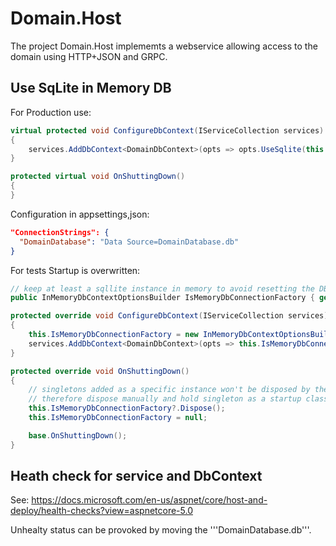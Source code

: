 
# Domain.Host

The project Domain.Host implememts a webservice allowing access to the domain using HTTP+JSON and GRPC.

## Use SqLite in Memory DB

For Production use:

```csharp
virtual protected void ConfigureDbContext(IServiceCollection services)
{
    services.AddDbContext<DomainDbContext>(opts => opts.UseSqlite(this.Configuration.GetConnectionString("DomainDatabase")));
}

protected virtual void OnShuttingDown()
{
}
```

Configuration in appsettings,json:

```json
"ConnectionStrings": {
  "DomainDatabase": "Data Source=DomainDatabase.db"
}
```

For tests Startup is overwritten:

```csharp
// keep at least a sqllite instance in memory to avoid resetting the DB al the time
public InMemoryDbContextOptionsBuilder IsMemoryDbConnectionFactory { get; private set; }

protected override void ConfigureDbContext(IServiceCollection services)
{
    this.IsMemoryDbConnectionFactory = new InMemoryDbContextOptionsBuilder();
    services.AddDbContext<DomainDbContext>(opts => this.IsMemoryDbConnectionFactory.CreateOptions(opts));
}

protected override void OnShuttingDown()
{
    // singletons added as a specific instance won't be disposed by the framework
    // therefore dispose manually and hold singleton as a startup class member
    this.IsMemoryDbConnectionFactory?.Dispose();
    this.IsMemoryDbConnectionFactory = null;

    base.OnShuttingDown();
}
```

## Heath check for service and DbContext

See: https://docs.microsoft.com/en-us/aspnet/core/host-and-deploy/health-checks?view=aspnetcore-5.0

Unhealty status can be provoked by moving the '''DomainDatabase.db'''.
